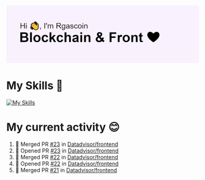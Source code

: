 <!--
**Rgascoin/Rgascoin** is a ✨ _special_ ✨ repository because its `README.md` (this file) appears on your GitHub profile.
-->

![image info](./header.png)


# My Skills 🌟

[![My Skills](https://skillicons.dev/icons?i=solidity,nextjs,tailwind,react,nodejs,ts,docker,jest,py,postgres,git,bash,cpp)](https://skillicons.dev)


# My current activity 😊

<!--START_SECTION:activity-->
1. 🎉 Merged PR [#23](https://github.com/Datadvisor/frontend/pull/23) in [Datadvisor/frontend](https://github.com/Datadvisor/frontend)
2. 💪 Opened PR [#23](https://github.com/Datadvisor/frontend/pull/23) in [Datadvisor/frontend](https://github.com/Datadvisor/frontend)
3. 🎉 Merged PR [#22](https://github.com/Datadvisor/frontend/pull/22) in [Datadvisor/frontend](https://github.com/Datadvisor/frontend)
4. 💪 Opened PR [#22](https://github.com/Datadvisor/frontend/pull/22) in [Datadvisor/frontend](https://github.com/Datadvisor/frontend)
5. 🎉 Merged PR [#21](https://github.com/Datadvisor/frontend/pull/21) in [Datadvisor/frontend](https://github.com/Datadvisor/frontend)
<!--END_SECTION:activity-->

